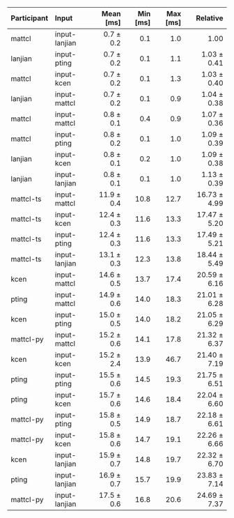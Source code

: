 | Participant | Input | Mean [ms] | Min [ms] | Max [ms] | Relative |
|:---|:---|---:|---:|---:|---:|
| mattcl | input-lanjian | 0.7 ± 0.2 | 0.1 | 1.0 | 1.00 |
| lanjian | input-pting | 0.7 ± 0.2 | 0.1 | 1.1 | 1.03 ± 0.41 |
| mattcl | input-kcen | 0.7 ± 0.2 | 0.1 | 1.3 | 1.03 ± 0.40 |
| lanjian | input-mattcl | 0.7 ± 0.2 | 0.1 | 0.9 | 1.04 ± 0.38 |
| mattcl | input-mattcl | 0.8 ± 0.1 | 0.4 | 0.9 | 1.07 ± 0.36 |
| mattcl | input-pting | 0.8 ± 0.2 | 0.1 | 1.0 | 1.09 ± 0.39 |
| lanjian | input-kcen | 0.8 ± 0.1 | 0.2 | 1.0 | 1.09 ± 0.38 |
| lanjian | input-lanjian | 0.8 ± 0.1 | 0.1 | 1.0 | 1.13 ± 0.39 |
| mattcl-ts | input-mattcl | 11.9 ± 0.4 | 10.8 | 12.7 | 16.73 ± 4.99 |
| mattcl-ts | input-kcen | 12.4 ± 0.3 | 11.6 | 13.3 | 17.47 ± 5.20 |
| mattcl-ts | input-pting | 12.4 ± 0.3 | 11.6 | 13.3 | 17.49 ± 5.21 |
| mattcl-ts | input-lanjian | 13.1 ± 0.3 | 12.3 | 13.8 | 18.44 ± 5.49 |
| kcen | input-mattcl | 14.6 ± 0.5 | 13.7 | 17.4 | 20.59 ± 6.16 |
| pting | input-mattcl | 14.9 ± 0.6 | 14.0 | 18.3 | 21.01 ± 6.28 |
| kcen | input-pting | 15.0 ± 0.5 | 14.0 | 18.2 | 21.05 ± 6.29 |
| mattcl-py | input-mattcl | 15.2 ± 0.6 | 14.1 | 17.8 | 21.32 ± 6.37 |
| kcen | input-kcen | 15.2 ± 2.4 | 13.9 | 46.7 | 21.40 ± 7.19 |
| pting | input-pting | 15.5 ± 0.6 | 14.5 | 19.3 | 21.75 ± 6.51 |
| pting | input-kcen | 15.7 ± 0.6 | 14.6 | 18.4 | 22.04 ± 6.60 |
| mattcl-py | input-pting | 15.8 ± 0.5 | 14.9 | 18.7 | 22.18 ± 6.61 |
| mattcl-py | input-kcen | 15.8 ± 0.6 | 14.7 | 19.1 | 22.26 ± 6.66 |
| kcen | input-lanjian | 15.9 ± 0.7 | 14.8 | 19.7 | 22.32 ± 6.70 |
| pting | input-lanjian | 16.9 ± 0.7 | 15.7 | 19.9 | 23.83 ± 7.14 |
| mattcl-py | input-lanjian | 17.5 ± 0.6 | 16.8 | 20.6 | 24.69 ± 7.37 |
